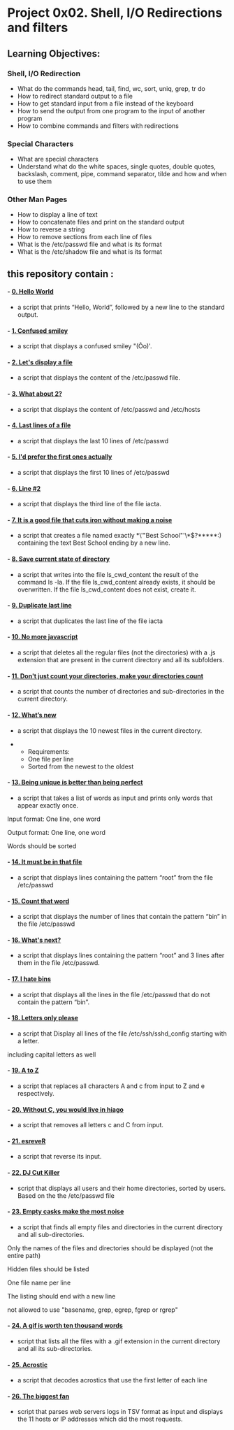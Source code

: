 # Project 0x02. Shell, I/O Redirections and filters

## Learning Objectives:

### Shell, I/O Redirection
- What do the commands head, tail, find, wc, sort, uniq, grep, tr do
- How to redirect standard output to a file
- How to get standard input from a file instead of the keyboard
- How to send the output from one program to the input of another program
- How to combine commands and filters with redirections
### Special Characters
- What are special characters
- Understand what do the white spaces, single quotes, double quotes, backslash, comment, pipe, command separator, tilde and how and when to use them
### Other Man Pages
- How to display a line of text
- How to concatenate files and print on the standard output
- How to reverse a string
- How to remove sections from each line of files
- What is the /etc/passwd file and what is its format
- What is the /etc/shadow file and what is its format 

## this repository contain :

#### - [0. Hello World](https://github.com/saiss-ahmed/alx-system_engineering-devops/blob/main/0x02-shell_redirections/0-hello_world)
- a script that prints “Hello, World”, followed by a new line to the standard output.
#### - [1. Confused smiley](https://github.com/saiss-ahmed/alx-system_engineering-devops/blob/main/0x02-shell_redirections/1-confused_smiley)
-  a script that displays a confused smiley "(Ôo)'.
#### - [2. Let's display a file](https://github.com/saiss-ahmed/alx-system_engineering-devops/blob/main/0x02-shell_redirections/2-hellofile)
- a script that displays the content of the /etc/passwd file.
#### - [3. What about 2?](https://github.com/saiss-ahmed/alx-system_engineering-devops/blob/main/0x02-shell_redirections/3-twofiles)
- a script that displays the content of /etc/passwd and /etc/hosts
#### - [4. Last lines of a file](https://github.com/saiss-ahmed/alx-system_engineering-devops/blob/main/0x02-shell_redirections/4-lastlines)
- a script that displays the last 10 lines of /etc/passwd
#### - [5. I'd prefer the first ones actually](https://github.com/saiss-ahmed/alx-system_engineering-devops/blob/main/0x02-shell_redirections/5-firstlines)
- a script that displays the first 10 lines of /etc/passwd
#### - [6. Line \#2](https://github.com/saiss-ahmed/alx-system_engineering-devops/blob/main/0x02-shell_redirections/6-third_line)
- a script that displays the third line of the file iacta.
#### - [7. It is a good file that cuts iron without making a noise](https://github.com/saiss-ahmed/alx-system_engineering-devops/blob/main/0x02-shell_redirections/7-file)
- a script that creates a file named exactly \*\\'"Best School"\'\\*$\?\*\*\*\*\*:) containing the text Best School ending by a new line.
#### - [8. Save current state of directory](https://github.com/saiss-ahmed/alx-system_engineering-devops/blob/main/0x02-shell_redirections/8-cwd_state)
- a script that writes into the file ls_cwd_content the result of the command ls -la. If the file ls_cwd_content already exists, it should be overwritten. If the file ls_cwd_content does not exist, create it.
#### - [9. Duplicate last line](https://github.com/saiss-ahmed/alx-system_engineering-devops/blob/main/0x02-shell_redirections/9-duplicate_last_line)
- a script that duplicates the last line of the file iacta
#### - [10. No more javascript](https://github.com/saiss-ahmed/alx-system_engineering-devops/blob/main/0x02-shell_redirections/10-no_more_js)
- a script that deletes all the regular files (not the directories) with a .js extension that are present in the current directory and all its subfolders.
#### - [11. Don't just count your directories, make your directories count](https://github.com/saiss-ahmed/alx-system_engineering-devops/blob/main/0x02-shell_redirections/11-directories)
- a script that counts the number of directories and sub-directories in the current directory.
#### - [12. What’s new](https://github.com/saiss-ahmed/alx-system_engineering-devops/blob/main/0x02-shell_redirections/12-newest_files)
-  a script that displays the 10 newest files in the current directory.

- - Requirements:
  - One file per line
  - Sorted from the newest to the oldest
#### - [13. Being unique is better than being perfect](https://github.com/saiss-ahmed/alx-system_engineering-devops/blob/main/0x02-shell_redirections/13-unique)
- a script that takes a list of words as input and prints only words that appear exactly once.

Input format: One line, one word

Output format: One line, one word

Words should be sorted
#### - [14. It must be in that file](https://github.com/saiss-ahmed/alx-system_engineering-devops/blob/main/0x02-shell_redirections/14-findthatword)
- a script that displays lines containing the pattern “root” from the file /etc/passwd
#### - [15. Count that word](https://github.com/saiss-ahmed/alx-system_engineering-devops/blob/main/0x02-shell_redirections/15-countthatword)
- a script that displays the number of lines that contain the pattern “bin” in the file /etc/passwd
#### - [16. What's next?](https://github.com/saiss-ahmed/alx-system_engineering-devops/blob/main/0x02-shell_redirections/16-whatsnext)
- a script that displays lines containing the pattern “root” and 3 lines after them in the file /etc/passwd.
#### - [17. I hate bins](https://github.com/saiss-ahmed/alx-system_engineering-devops/blob/main/0x02-shell_redirections/17-hidethisword)
- a script that displays all the lines in the file /etc/passwd that do not contain the pattern “bin”.
#### - [18. Letters only please](https://github.com/saiss-ahmed/alx-system_engineering-devops/blob/main/0x02-shell_redirections/18-letteronly)
- a script that Display all lines of the file /etc/ssh/sshd_config starting with a letter.

including capital letters as well
#### - [19. A to Z](https://github.com/saiss-ahmed/alx-system_engineering-devops/blob/main/0x02-shell_redirections/19-AZ)
- a script that replaces all characters A and c from input to Z and e respectively.
#### - [20. Without C, you would live in hiago](https://github.com/saiss-ahmed/alx-system_engineering-devops/blob/main/0x02-shell_redirections/20-hiago)
- a script that removes all letters c and C from input.
#### - [21. esreveR](https://github.com/saiss-ahmed/alx-system_engineering-devops/blob/main/0x02-shell_redirections/21-reverse)
- a script that reverse its input.
#### - [22. DJ Cut Killer](https://github.com/saiss-ahmed/alx-system_engineering-devops/blob/main/0x02-shell_redirections/22-users_and_homes)
-  script that displays all users and their home directories, sorted by users.
Based on the the /etc/passwd file
#### - [23. Empty casks make the most noise](https://github.com/saiss-ahmed/alx-system_engineering-devops/blob/main/0x02-shell_redirections/100-empty_casks)
- a script that finds all empty files and directories in the current directory and all sub-directories.

Only the names of the files and directories should be  displayed (not the entire path)

Hidden files should be listed

One file name per line

The listing should end with a new line

not allowed to use "basename, grep, egrep, fgrep or rgrep"

#### - [24. A gif is worth ten thousand words](https://github.com/saiss-ahmed/alx-system_engineering-devops/blob/main/0x02-shell_redirections/101-gifs)
-  script that lists all the files with a .gif extension in the current directory and all its sub-directories.
#### - [25. Acrostic](https://github.com/saiss-ahmed/alx-system_engineering-devops/blob/main/0x02-shell_redirections/102-acrostic)
-  a script that decodes acrostics that use the first letter of each line
#### - [26. The biggest fan](https://github.com/saiss-ahmed/alx-system_engineering-devops/blob/main/0x02-shell_redirections/103-the_biggest_fan)
-  script that parses web servers logs in TSV format as input and displays the 11 hosts or IP addresses which did the most requests.
